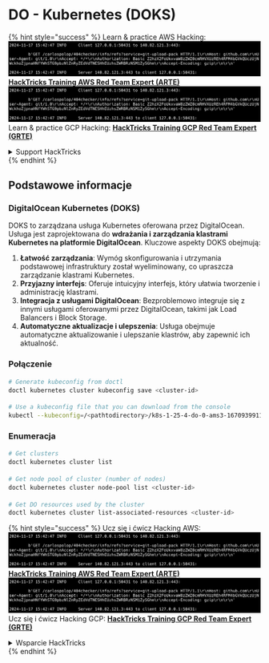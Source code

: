 # DO - Kubernetes (DOKS)

{% hint style="success" %}
Learn & practice AWS Hacking:<img src="../../../.gitbook/assets/image (1).png" alt="" data-size="line">[**HackTricks Training AWS Red Team Expert (ARTE)**](https://training.hacktricks.xyz/courses/arte)<img src="../../../.gitbook/assets/image (1).png" alt="" data-size="line">\
Learn & practice GCP Hacking: <img src="../../../.gitbook/assets/image (2).png" alt="" data-size="line">[**HackTricks Training GCP Red Team Expert (GRTE)**<img src="../../../.gitbook/assets/image (2).png" alt="" data-size="line">](https://training.hacktricks.xyz/courses/grte)

<details>

<summary>Support HackTricks</summary>

* Check the [**subscription plans**](https://github.com/sponsors/carlospolop)!
* **Join the** 💬 [**Discord group**](https://discord.gg/hRep4RUj7f) or the [**telegram group**](https://t.me/peass) or **follow** us on **Twitter** 🐦 [**@hacktricks\_live**](https://twitter.com/hacktricks\_live)**.**
* **Share hacking tricks by submitting PRs to the** [**HackTricks**](https://github.com/carlospolop/hacktricks) and [**HackTricks Cloud**](https://github.com/carlospolop/hacktricks-cloud) github repos.

</details>
{% endhint %}

## Podstawowe informacje

### DigitalOcean Kubernetes (DOKS)

DOKS to zarządzana usługa Kubernetes oferowana przez DigitalOcean. Usługa jest zaprojektowana do **wdrażania i zarządzania klastrami Kubernetes na platformie DigitalOcean**. Kluczowe aspekty DOKS obejmują:

1. **Łatwość zarządzania**: Wymóg skonfigurowania i utrzymania podstawowej infrastruktury został wyeliminowany, co upraszcza zarządzanie klastrami Kubernetes.
2. **Przyjazny interfejs**: Oferuje intuicyjny interfejs, który ułatwia tworzenie i administrację klastrami.
3. **Integracja z usługami DigitalOcean**: Bezproblemowo integruje się z innymi usługami oferowanymi przez DigitalOcean, takimi jak Load Balancers i Block Storage.
4. **Automatyczne aktualizacje i ulepszenia**: Usługa obejmuje automatyczne aktualizowanie i ulepszanie klastrów, aby zapewnić ich aktualność.

### Połączenie
```bash
# Generate kubeconfig from doctl
doctl kubernetes cluster kubeconfig save <cluster-id>

# Use a kubeconfig file that you can download from the console
kubectl --kubeconfig=/<pathtodirectory>/k8s-1-25-4-do-0-ams3-1670939911166-kubeconfig.yaml get nodes
```
### Enumeracja
```bash
# Get clusters
doctl kubernetes cluster list

# Get node pool of cluster (number of nodes)
doctl kubernetes cluster node-pool list <cluster-id>

# Get DO resources used by the cluster
doctl kubernetes cluster list-associated-resources <cluster-id>
```
{% hint style="success" %}
Ucz się i ćwicz Hacking AWS:<img src="../../../.gitbook/assets/image (1).png" alt="" data-size="line">[**HackTricks Training AWS Red Team Expert (ARTE)**](https://training.hacktricks.xyz/courses/arte)<img src="../../../.gitbook/assets/image (1).png" alt="" data-size="line">\
Ucz się i ćwicz Hacking GCP: <img src="../../../.gitbook/assets/image (2).png" alt="" data-size="line">[**HackTricks Training GCP Red Team Expert (GRTE)**<img src="../../../.gitbook/assets/image (2).png" alt="" data-size="line">](https://training.hacktricks.xyz/courses/grte)

<details>

<summary>Wsparcie HackTricks</summary>

* Sprawdź [**plany subskrypcyjne**](https://github.com/sponsors/carlospolop)!
* **Dołącz do** 💬 [**grupy Discord**](https://discord.gg/hRep4RUj7f) lub [**grupy telegram**](https://t.me/peass) lub **śledź** nas na **Twitterze** 🐦 [**@hacktricks\_live**](https://twitter.com/hacktricks\_live)**.**
* **Dziel się trikami hackingowymi, przesyłając PR-y do** [**HackTricks**](https://github.com/carlospolop/hacktricks) i [**HackTricks Cloud**](https://github.com/carlospolop/hacktricks-cloud) repozytoriów na githubie.

</details>
{% endhint %}

